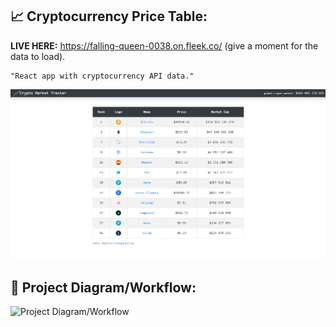 ## :chart_with_upwards_trend: Cryptocurrency Price Table:
<b>LIVE HERE:</b> https://falling-queen-0038.on.fleek.co/
(give a moment for the data to load).
```
"React app with cryptocurrency API data."
```

![](chartcc.png)


## 🔧 Project Diagram/Workflow:
![Project Diagram/Workflow](https://i.gyazo.com/e30777d517765b644d4cf9758b0db55c.png)
